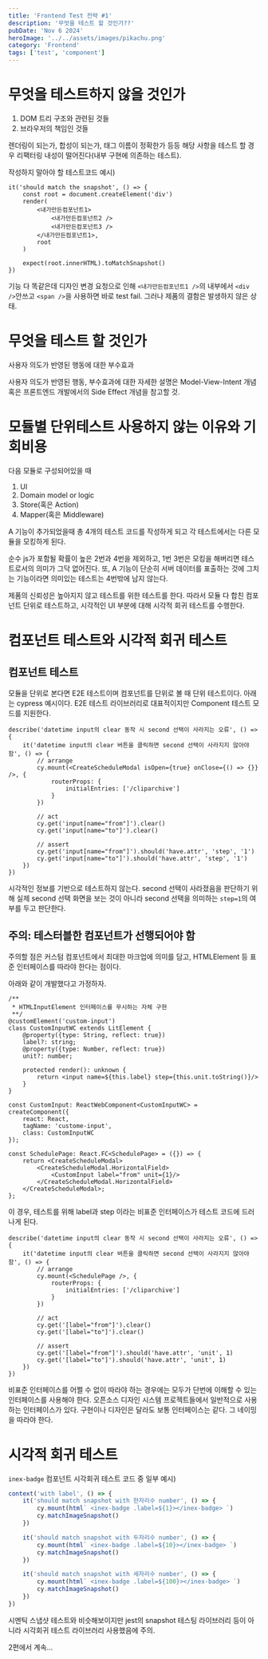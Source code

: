 ```yaml
---
title: 'Frontend Test 전략 #1'
description: '무엇을 테스트 할 것인가??'
pubDate: 'Nov 6 2024'
heroImage: '../../assets/images/pikachu.png'
category: 'Frontend'
tags: ['test', 'component']
---
```


# 무엇을 테스트하지 않을 것인가

1. DOM 트리 구조와 관련된 것들
2. 브라우저의 책임인 것들

렌더링이 되는가, 합성이 되는가, 태그 이름이 정확한가 등등
해당 사항을 테스트 할 경우 리팩터링 내성이 떨어진다(내부 구현에 의존하는 테스트).

작성하지 말아야 할 테스트코드 예시)

```tsx
it('should match the snapshot', () => {
	const root = document.createElement('div')
	render(
		<내가만든컴포넌트1>
			<내가만든컴포넌트2 />
			<내가만든컴포넌트3 />
		</내가만든컴포넌트1>,
		root
	)

	expect(root.innerHTML).toMatchSnapshot()
})
```

기능 다 똑같은데 디자인 변경 요청으로 인해 `<내가만든컴포넌트1 />`의 내부에서 `<div />`안쓰고 `<span />`을 사용하면 바로 test fail. 그러나 제품의 결함은 발생하지 않은 상태.

# 무엇을 테스트 할 것인가

사용자 의도가 반영된 행동에 대한 부수효과

사용자 의도가 반영된 행동, 부수효과에 대한 자세한 설명은 Model-View-Intent 개념 혹은 프론트엔드 개발에서의 Side Effect 개념을 참고할 것.

# 모듈별 단위테스트 사용하지 않는 이유와 기회비용

다음 모듈로 구성되어있을 때

1. UI
2. Domain model or logic
3. Store(혹은 Action)
4. Mapper(혹은 Middleware)

A 기능이 추가되었을때 총 4개의 테스트 코드를 작성하게 되고 각 테스트에서는 다른 모듈을 모킹하게 된다.

순수 js가 포함될 확률이 높은 2번과 4번을 제외하고, 1번 3번은 모킹을 해버리면 테스트로서의 의미가 그닥 없어진다. 또, A 기능이 단순히 서버 데이터를 표출하는 것에 그치는 기능이라면 의미있는 테스트는
4번밖에 남지 않는다.

제품의 신뢰성은 높아지지 않고 테스트를 위한 테스트를 한다. 따라서 모듈 다 합친 컴포넌트 단위로 테스트하고, 시각적인 UI 부분에 대해 시각적 회귀 테스트를 수행한다.

# 컴포넌트 테스트와 시각적 회귀 테스트

## 컴포넌트 테스트

모듈을 단위로 본다면 E2E 테스트이며 컴포넌트를 단위로 볼 때 단위 테스트이다.
아래는 cypress 예시이다. E2E 테스트 라이브러리로 대표적이지만 Component 테스트 모드를 지원한다.

```tsx
describe('datetime input의 clear 동작 시 second 선택이 사라지는 오류', () => {
	it('datetime input의 clear 버튼을 클릭하면 second 선택이 사라지지 않아야 함', () => {
		// arrange
		cy.mount(<CreateScheduleModal isOpen={true} onClose={() => {}} />, {
			routerProps: {
				initialEntries: ['/cliparchive']
			}
		})

		// act
		cy.get('input[name="from"]').clear()
		cy.get('input[name="to"]').clear()

		// assert
		cy.get('input[name="from"]').should('have.attr', 'step', '1')
		cy.get('input[name="to"]').should('have.attr', 'step', '1')
	})
})
```

시각적인 정보를 기반으로 테스트하지 않는다. second 선택이 사라졌음을 판단하기 위해 실제 second 선택 화면을 보는 것이 아니라 second 선택을 의미하는 `step=1`의 여부를 두고 판단한다.

## 주의: 테스터블한 컴포넌트가 선행되어야 함

주의할 점은 커스텀 컴포넌트에서 최대한 마크업에 의미를 담고, HTMLElement 등 표준 인터페이스를 따라야 한다는 점이다.

아래와 같이 개발했다고 가정하자.

```tsx
/**
 * HTMLInputElement 인터페이스를 무시하는 자체 구현
 **/
@customElement('custom-input')
class CustomInputWC extends LitElement {
    @property({type: String, reflect: true})
    label?: string;
    @property({type: Number, reflect: true})
    unit?: number;

    protected render(): unknown {
        return <input name=${this.label} step={this.unit.toString()}/>
    }
}

const CustomInput: ReactWebComponent<CustomInputWC> = createComponent({
    react: React,
    tagName: 'custome-input',
    class: CustomInputWC
});

const SchedulePage: React.FC<SchedulePage> = ({}) => {
    return <CreateScheduleModal>
        <CreateScheduleModal.HorizontalField>
            <CustomInput label="from" unit={1}/>
        </CreateScheduleModal.HorizontalField>
    </CreateScheduleModal>;
};
```

이 경우, 테스트를 위해 label과 step 이라는 비표준 인터페이스가 테스트 코드에 드러나게 된다.

```tsx
describe('datetime input의 clear 동작 시 second 선택이 사라지는 오류', () => {
	it('datetime input의 clear 버튼을 클릭하면 second 선택이 사라지지 않아야 함', () => {
		// arrange
		cy.mount(<SchedulePage />, {
			routerProps: {
				initialEntries: ['/cliparchive']
			}
		})

		// act
		cy.get('[label="from"]').clear()
		cy.get('[label="to"]').clear()

		// assert
		cy.get('[label="from"]').should('have.attr', 'unit', 1)
		cy.get('[label="to"]').should('have.attr', 'unit', 1)
	})
})
```

비표준 인터페이스를 어쩔 수 없이 따라야 하는 경우에는 모두가 단번에 이해할 수 있는 인터페이스를 사용해야 한다. 오픈소스 디자인 시스템 프로젝트들에서 일반적으로 사용하는 인터페이스가 있다. 구현이나 디자인은 달라도
보통 인터페이스는 같다. 그 네이밍을 따라야 한다.

# 시각적 회귀 테스트

`inex-badge` 컴포넌트 시각회귀 테스트 코드 중 일부 예시)

```typescript
context('with label', () => {
	it('should match snapshot with 한자리수 number', () => {
		cy.mount(html` <inex-badge .label=${1}></inex-badge> `)
		cy.matchImageSnapshot()
	})

	it('should match snapshot with 두자리수 number', () => {
		cy.mount(html` <inex-badge .label=${10}></inex-badge> `)
		cy.matchImageSnapshot()
	})

	it('should match snapshot with 세자리수 number', () => {
		cy.mount(html` <inex-badge .label=${100}></inex-badge> `)
		cy.matchImageSnapshot()
	})
})
```

시멘틱 스냅샷 테스트와 비슷해보이지만 jest의 snapshot 테스팅 라이브러리 등이 아니라 시각회귀 테스트 라이브러리 사용했음에 주의.

2편에서 계속...
